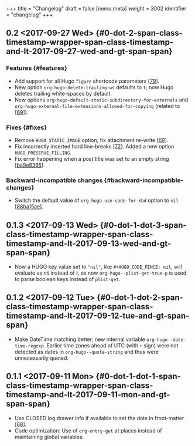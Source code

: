 +++
title = "Changelog"
draft = false
[menu.meta]
  weight = 3002
  identifier = "changelog"
+++

## 0.2 <span class="timestamp-wrapper"><span class="timestamp">&lt;2017-09-27 Wed&gt;</span></span> {#0-dot-2-span-class-timestamp-wrapper-span-class-timestamp-and-lt-2017-09-27-wed-and-gt-span-span}


### Features {#features}

-   Add support for all Hugo `figure` shortcode parameters
    [[79](https://github.com/kaushalmodi/ox-hugo/issues/79)].
-   New option `org-hugo-delete-trailing-ws` defaults to `t`; now Hugo
    deletes trailing white-spaces by default.
-   New options `org-hugo-default-static-subdirectory-for-externals` and
    `org-hugo-external-file-extensions-allowed-for-copying` (related to
    [[69](https://github.com/kaushalmodi/ox-hugo/issues/69)]).


### Fixes {#fixes}

-   Remove `HUGO_STATIC_IMAGE` option; fix attachment re-write
    [[69](https://github.com/kaushalmodi/ox-hugo/issues/69)].
-   Fix incorrectly inserted hard line-breaks [[72](https://github.com/kaushalmodi/ox-hugo/issues/72)]. Added a
    new option `HUGO_PRESERVE_FILLING`.
-   Fix error happening when a post title was set to an empty string
    [[ba9e8365](https://github.com/kaushalmodi/ox-hugo/commit/ba9e8365f6ee42f030ed806bf5ec42d6acce4c76)].


### Backward-incompatible changes {#backward-incompatible-changes}

-   Switch the default value of `org-hugo-use-code-for-kbd` option to
    `nil` [[88ba15ae](https://github.com/kaushalmodi/ox-hugo/commit/88ba15ae9bc809b0983315446c88fecfda3534e5)].


## 0.1.3 <span class="timestamp-wrapper"><span class="timestamp">&lt;2017-09-13 Wed&gt;</span></span> {#0-dot-1-dot-3-span-class-timestamp-wrapper-span-class-timestamp-and-lt-2017-09-13-wed-and-gt-span-span}

-   Now a HUGO key value set to `"nil"`, like `#+HUGO_CODE_FENCE: nil`,
    will evaluate as _nil_ instead of _t_, as now
    `org-hugo--plist-get-true-p` is used to parse boolean keys instead
    of `plist-get`.


## 0.1.2 <span class="timestamp-wrapper"><span class="timestamp">&lt;2017-09-12 Tue&gt;</span></span> {#0-dot-1-dot-2-span-class-timestamp-wrapper-span-class-timestamp-and-lt-2017-09-12-tue-and-gt-span-span}

-   Make DateTime matching better; new internal variable
    `org-hugo--date-time-regexp`. Earlier time zones ahead of UTC (with
    `+` sign) were not detected as dates in `org-hugo--quote-string` and
    thus were unnecessarily quoted.


## 0.1.1 <span class="timestamp-wrapper"><span class="timestamp">&lt;2017-09-11 Mon&gt;</span></span> {#0-dot-1-dot-1-span-class-timestamp-wrapper-span-class-timestamp-and-lt-2017-09-11-mon-and-gt-span-span}

-   Use CLOSED log drawer info if available to set the date in
    front-matter [[68](https://github.com/kaushalmodi/ox-hugo/issues/68)].
-   Code optimization: Use of `org-entry-get` at places instead of
    maintaining global variables.
